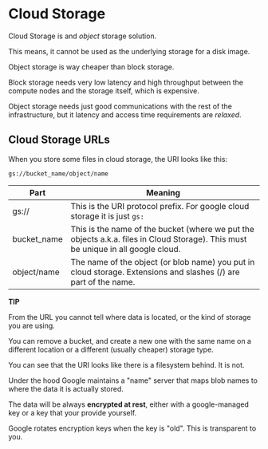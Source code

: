 # Cloud Storage

Cloud Storage is and *object* storage solution.

This means, it cannot be used as the underlying storage for a disk image.

Object storage is way cheaper than block storage. 

Block storage needs very low latency and high throughput between the compute nodes and the storage itself, which is expensive.

Object storage needs just good communications with the rest of the infrastructure, but it latency and access time requirements are _relaxed_.

## Cloud Storage URLs

When you store some files in cloud storage, the URI looks like this:

```
gs://bucket_name/object/name
```

| Part | Meaning |
|------|---------|
| gs:// | This is the URI protocol prefix. For google cloud storage it is just `gs:` |
| bucket_name | This is the name of the bucket (where we put the objects a.k.a. files in Cloud Storage). This must be unique in all google cloud. |
| object/name | The name of the object (or blob name) you put in cloud storage. Extensions and slashes (/) are part of the name. |

**TIP**

   From the URL you cannot tell where data is located, or the kind of storage you are using.

   You can remove a bucket, and create a new one with the same name on a different location or a different (usually cheaper) storage type. 

You can see that the URI looks like there is a filesystem behind. It is not.

Under the hood Google maintains a "name" server that maps blob names to where the data it is actually stored.

The data will be always **encrypted at rest**, either with a google-managed key or a key that your provide yourself. 

Google rotates encryption keys when the key is "old". This is transparent to you.